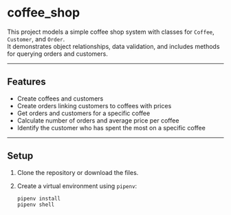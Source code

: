 # coffee_shop

This project models a simple coffee shop system with classes for `Coffee`, `Customer`, and `Order`.  
It demonstrates object relationships, data validation, and includes methods for querying orders and customers.

---

## Features

- Create coffees and customers
- Create orders linking customers to coffees with prices
- Get orders and customers for a specific coffee
- Calculate number of orders and average price per coffee
- Identify the customer who has spent the most on a specific coffee

---

## Setup

1. Clone the repository or download the files.

2. Create a virtual environment using `pipenv`:

   ```bash
   pipenv install
   pipenv shell